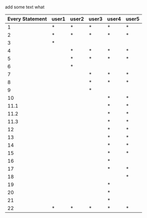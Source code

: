 
add some text
what
<table>
<thead>
  <tr>
    <th>Every Statement</th>
    <th>user1</th>
    <th>user2</th>
    <th>user3</th>
    <th>user4</th>
    <th>user5</th>
  </tr>
</thead>
<tbody>
  <tr>
    <td>1</td>
    <td>*</td>
    <td>*</td>
    <td>*</td>
    <td>*</td>
    <td>*</td>
  </tr>
  <tr>
    <td>2</td>
    <td>*</td>
    <td>*</td>
    <td>*</td>
    <td>*</td>
    <td>*</td>
  </tr>
  <tr>
    <td>3</td>
    <td>*</td>
    <td></td>
    <td></td>
    <td></td>
    <td></td>
  </tr>
  <tr>
    <td>4</td>
    <td></td>
    <td>*</td>
    <td>*</td>
    <td>*</td>
    <td>*</td>
  </tr>
  <tr>
    <td>5</td>
    <td></td>
    <td>*</td>
    <td>*</td>
    <td>*</td>
    <td>*</td>
  </tr>
  <tr>
    <td>6</td>
    <td></td>
    <td>*</td>
    <td></td>
    <td></td>
    <td></td>
  </tr>
  <tr>
    <td>7</td>
    <td></td>
    <td></td>
    <td>*</td>
    <td>*</td>
    <td>*</td>
  </tr>
  <tr>
    <td>8</td>
    <td></td>
    <td></td>
    <td>*</td>
    <td>*</td>
    <td>*</td>
  </tr>
  <tr>
    <td>9</td>
    <td></td>
    <td></td>
    <td>*</td>
    <td></td>
    <td></td>
  </tr>
  <tr>
    <td>10</td>
    <td></td>
    <td></td>
    <td></td>
    <td>*</td>
    <td>*</td>
  </tr>
  <tr>
    <td>11.1</td>
    <td></td>
    <td></td>
    <td></td>
    <td>*</td>
    <td>*</td>
  </tr>
  <tr>
    <td>11.2</td>
    <td></td>
    <td></td>
    <td></td>
    <td>*</td>
    <td>*</td>
  </tr>
  <tr>
    <td>11.3</td>
    <td></td>
    <td></td>
    <td></td>
    <td>*</td>
    <td>*</td>
  </tr>
  <tr>
    <td>12</td>
    <td></td>
    <td></td>
    <td></td>
    <td>*</td>
    <td>*</td>
  </tr>
  <tr>
    <td>13</td>
    <td></td>
    <td></td>
    <td></td>
    <td>*</td>
    <td>*</td>
  </tr>
  <tr>
    <td>14</td>
    <td></td>
    <td></td>
    <td></td>
    <td>*</td>
    <td>*</td>
  </tr>
  <tr>
    <td>15</td>
    <td></td>
    <td></td>
    <td></td>
    <td>*</td>
    <td>*</td>
  </tr>
  <tr>
    <td>16</td>
    <td></td>
    <td></td>
    <td></td>
    <td>*</td>
    <td></td>
  </tr>
  <tr>
    <td>17</td>
    <td></td>
    <td></td>
    <td></td>
    <td>*</td>
    <td>*</td>
  </tr>
  <tr>
    <td>18</td>
    <td></td>
    <td></td>
    <td></td>
    <td></td>
    <td>*</td>
  </tr>
  <tr>
    <td>19</td>
    <td></td>
    <td></td>
    <td></td>
    <td>*</td>
    <td></td>
  </tr>
  <tr>
    <td>20</td>
    <td></td>
    <td></td>
    <td></td>
    <td>*</td>
    <td></td>
  </tr>
  <tr>
    <td>21</td>
    <td></td>
    <td></td>
    <td></td>
    <td>*</td>
    <td></td>
  </tr>
  <tr>
    <td>22</td>
    <td>*</td>
    <td>*</td>
    <td>*</td>
    <td>*</td>
    <td>*</td>
  </tr>
</tbody>
</table>
